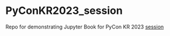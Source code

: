 # PyConKR2023_session

Repo for demonstrating Jupyter Book for PyCon KR 2023 [session](https://2023.pycon.kr/session/13)
